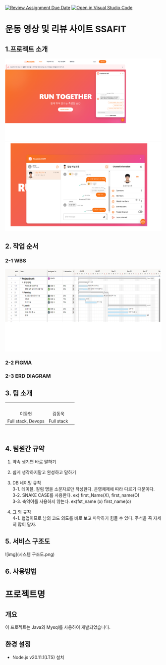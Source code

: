 [![Review Assignment Due Date](https://classroom.github.com/assets/deadline-readme-button-22041afd0340ce965d47ae6ef1cefeee28c7c493a6346c4f15d667ab976d596c.svg)](https://classroom.github.com/a/omXkVCQu)
[![Open in Visual Studio Code](https://classroom.github.com/assets/open-in-vscode-2e0aaae1b6195c2367325f4f02e2d04e9abb55f0b24a779b69b11b9e10269abc.svg)](https://classroom.github.com/online_ide?assignment_repo_id=14182909&assignment_repo_type=AssignmentRepo)
# 운동 영상 및 리뷰 사이트 SSAFIT
## 1.프로젝트 소개


![image](landingpage.png)
![image](chat.png)
 
## 2. 작업 순서
### 2-1 WBS 
![img](WBS.png)

### 2-2 FIGMA

### 2-3 ERD DIAGRAM


## 3. 팀 소개
<table>
    <tr align="center">
        <td><img src=""
 width="250"></td>
        <td><img src=""
 width="250"></td>
        <td><img src=""
        <td><img src=""
 width="250"></td>
    </tr>
    <tr align="center">
        <td>이동현</td>
        <td>김동욱</td>
    </tr>
    <tr align="center">
        <td>Full stack, Devops</td>
        <td>Full stack</td>
    </tr>
</table>
<br>

## 4. 팀원간 규약
1. 약속 생기면 바로 말하기
2. 쉽게 생각하지말고 완성하고 말하기

3. DB 네이밍 규칙<br>
   3-1. 테이블, 칼럼 명을 소문자로만 작성한다. 운영체제에 따라 다르기 때문이다. <br>
   3-2. SNAKE CASE를 사용한다.  ex) first_Name(X), first_name(O)<br>
   3-3. 축약어를 사용하지 않는다. ex)fst_name (x) first_name(o)<br>

4. 그 외 규칙<br>
  4-1. 협업이므로 남의 코드 의도를 바로 보고 파악하기 힘들 수 있다. 주석을 꼭 자세히 많이 달자.<br>
## 5. 서비스 구조도
![img](시스템 구조도.png)


## 6. 사용방법
# 프로젝트명

## 개요
이 프로젝트는 Java와 Mysql를 사용하여 개발되었습니다.

## 환경 설정
- Node.js v20.11.1(LTS) 설치

